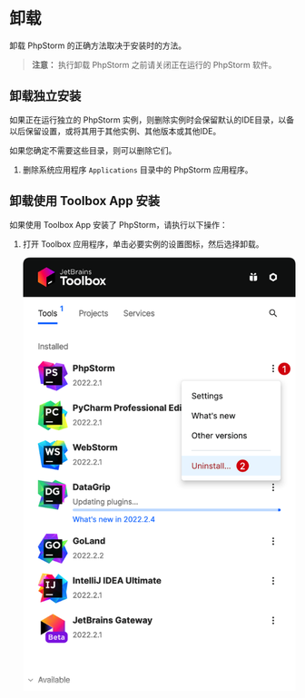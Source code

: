 # 卸载

卸载 PhpStorm 的正确方法取决于安装时的方法。

> **注意：** 执行卸载 PhpStorm 之前请关闭正在运行的 PhpStorm 软件。

## 卸载独立安装

如果正在运行独立的 PhpStorm 实例，则删除实例时会保留默认的IDE目录，以备以后保留设置，或将其用于其他实例、其他版本或其他IDE。

如果您确定不需要这些目录，则可以删除它们。

1. 删除系统应用程序 `Applications` 目录中的 PhpStorm 应用程序。

<!--@include: ./partials/uninstall/delete-some-directories.md-->

## 卸载使用 Toolbox App 安装

如果使用 Toolbox App 安装了 PhpStorm，请执行以下操作：

1. 打开 Toolbox 应用程序，单击必要实例的设置图标，然后选择卸载。

    ![](./images/uninstall/uninstall-phpstorm-using-toolbox.png)

<!--@include: ./partials/uninstall/delete-some-directories.md-->
